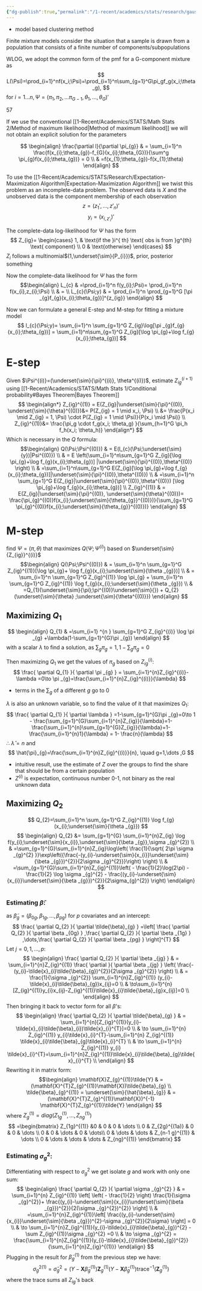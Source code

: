 ```yaml
---
{"dg-publish":true,"permalink":"/1-recent/academics/stats/research/gaussian-finite-mixture-model/","created":"2025-05-11T20:49:04.999-04:00","updated":"2025-07-07T17:32:53.473-04:00"}
---
```


- model based clustering method

Finite mixture models consider the situation that a sample is drawn from a population that consists of a finite number of components/subpopulations

WLOG, we adopt the common form of the pmf for a G-component mixture as
$$
L(\Psi)=\prod_{i=1}^nf(x_i;\Psi)=\prod_{i=1}^n\sum_{g=1}^G\pi_gf_g(x_i;\theta_g),
$$
for $i=1\dots n,\Psi=(\pi_{1},\pi_{2},\dots \pi_{G-1},\theta_{1},\dots ,\theta_{G})'$

57

If we use the conventional [[1-Recent/Academics/STATS/Math Stats 2/Method of maximum likelihood\|Method of maximum likelihood]] we will not obtain an explicit solution for the parameters



$$
\begin{align}
\frac{\partial l}{\partial \pi_{g}}  &  = \sum_{i=1}^n \frac{f(x_{i};\theta_{g})-f_{G}(x_{i};\theta_{G})}{\sum^g \pi_{g}f(x_{i};\theta_{g})} = 0 \\
  & =f(x_{1};\theta_{g})-f(x_{1};\theta)
\end{align}
$$

To use the [[1-Recent/Academics/STATS/Research/Expectation-Maximization Algorithm\|Expectation-Maximization Algorithm]] we twist this problem as an incomplete-data problem. The observed data is $X$ and the unobserved data is the component membership of each observation
$$
z=(z_{1}',\dots, z'_{n})'
$$
$$
y_{i}=(x_{i, z'_{i}})'
$$

The complete-data log-likelihood for $\Psi$ has the form
$$
Z_{ig}= \begin{cases}
1, & \text{if the }i^{ th} \text{ obs is from }g^{th} \text{ component} \\
0 &  \text{otherwise}
\end{cases}
$$
$Z_{i}$ follows a multinomial$(1,\underset{\sim}{P_{i}})$, prior, posterior something

Now the complete-data likelihood for $\Psi$ has the form
$$\begin{align}
L_{c}  & =\prod_{i=1}^n f(y_{i};\Psi)= \prod_{i=1}^n f(x_{i},z_{i};\Psi) \\
 & = \\
L_{c}(\Psi;y)  & = \prod_{i=1}^n \prod_{g=1}^G [\pi _{g}f_{g}(x_{i};\theta_{g})]^{z_{ig}}
\end{align}
$$

Now we can formulate a general E-step and M-step for fitting a mixture model
$$
l_{c}(\Psi;y)= \sum_{i=1}^n \sum_{g=1}^G Z_{ig}\log[\pi _{g}f_{g}(x_{i};\theta_{g})] = \sum_{i=1}^n\sum_{g=1}^G Z_{ig}[\log \pi_{g}+\log f_{g}(x_{i};\theta_{g})]
$$
# E-step
Given $\Psi^{(i)}=(\underset{\sim}{\pi}^{(i)}, \theta^{(i)})$, estimate $Z_{ig}^{(i+1)}$ using [[1-Recent/Academics/STATS/Math Stats 1/Conditional probability#Bayes Theorem\|Bayes Theorem]]
$$
\begin{align*}
Z_{ig}^{(1)}   = E(Z_{ig}|\underset{\sim}{\pi}^{(0)}, \underset{\sim}{\theta}^{(0)})&= P(Z_{ig} = 1 \mid x_i, \Psi) \\
&= \frac{P(x_i \mid Z_{ig} = 1, \Psi) \cdot P(Z_{ig} = 1 \mid \Psi)}{P(x_i \mid \Psi)} \\
Z_{ig}^{(1)}&= \frac{\pi_g \cdot f_g(x_i; \theta_g) }{\sum_{h=1}^G \pi_h f_h(x_i; \theta_h)}
\end{align*}
$$
Which is necessary in the $Q$ formula:
$$\begin{align}
Q(\Psi;\Psi^{(0)}) & = E(l_{c}(\Psi;\underset{\sim}{y})|Psi^{(0)}) \\
 & = E \left(\sum_{i=1}^n\sum_{g=1}^G Z_{ig}[\log \pi_{g}+\log f_{g}(x_{i};\theta_{g})] |\underset{\sim}{\pi}^{(0)},\theta^{(0)} \right) \\
 & =\sum_{i=1}^n\sum_{g=1}^G E(Z_{ig}[\log \pi_{g}+\log f_{g}(x_{i};\theta_{g})]|\underset{\sim}{\pi}^{(0)},\theta^{(0)}) \\
 & =\sum_{i=1}^n \sum_{g=1}^G E(Z_{ig}|\underset{\sim}{\pi}^{(0)},\theta^{(0)}) [\log \pi_{g}+\log f_{g}(x_{i};\theta_{g})] \\
Z_{ig}^{(1)}  & = E(Z_{ig}|\underset{\sim}{\pi}^{(0)}, \underset{\sim}{\theta}^{(0)})= \frac{\pi_{g}^{(0)}f(x_{i};\underset{\sim}{\theta_{g}}^{(0)})}{\sum_{g=1}^G \pi_{g}^{(0)}f(x_{i};\underset{\sim}{\theta_{g}}^{(0)})}
\end{align}
$$
# M-step
find $\Psi=(\pi,\theta)$ that maximizes $Q(\Psi;\Psi^{(i)})$ based on $\underset{\sim}{Z_{ig}}^{(i)}$
$$\begin{align}
Q(\Psi;\Psi^{(0)})  & = \sum_{i=1}^n \sum_{g=1}^G Z_{ig}^{(1)}[\log \pi_{g}+ \log f_{g}(x_{i};\underset{\sim}{\theta _{g}})] \\
	 & = \sum_{i=1}^n \sum_{g=1}^G Z_{ig}^{(1)} \log \pi_{g} +  \sum_{i=1}^n \sum_{g=1}^G Z_{ig}^{(1)} \log f_{g}(x_{i};\underset{\sim}{\theta _{g}}) \\
 & =Q_{1}(\underset{\sim}{\pi};\pi^{(0)}\underset{\sim}{}) + Q_{2}(\underset{\sim}{\theta} ;\underset{\sim}{\theta^{(0)}})
\end{align}
$$

## Maximizing $Q_{1}$
$$
\begin{align}
Q_{1} & =\sum_{i=1} ^{n } \sum_{g=1}^G Z_{ig}^{(i)} \log \pi _{g} +\lambda(1-\sum_{g=1}^{G}\pi _{g})
\end{align}
$$
with a scalar $\lambda$ to find a solution, as $\sum_{g}\pi _{g}=1, 1-\sum_{g}\pi _{g}=0$

Then maximizing $Q_{1}$ we get the values of $\pi _{g}$ based on $Z_{ig}^{(i)}:$
$$
\frac{ \partial Q_{1} }{ \partial \pi _{g} } = \sum_{i=1}^{n}Z_{ig}^{(i)}-\lambda =0\to \pi _{g}=\frac{\sum_{i=1}^{n}Z_{ig}^{(i)}}{\lambda}
$$
- terms in the $\sum_{g}$ of a different $g$ go to 0

$\lambda$ is also an unknown variable, so to find the value of it that maximizes $Q_{1}:$
$$
\frac{ \partial Q_{1} }{ \partial \lambda } =1-\sum_{g=1}^{G}\pi _{g}=0\to 1 - \frac{\sum_{g=1}^{G}\sum_{i=1}^{n}Z_{ig}}{\lambda}=1- \frac{\sum_{i=1}^{n}\sum_{g=1}^{G}Z_{ig}}{\lambda}=1- \frac{\sum_{i=1}^{n}1}{\lambda} = 1- \frac{n}{\lambda}
$$
$\therefore$  $\hat{\lambda}=n$ and 
$$
\hat{\pi}_{g}=\frac{\sum_{i=1}^{n}Z_{ig}^{(i)}}{n}, \quad g=1,\dots ,G
$$
- intuitive result, use the estimate of $Z$ over the groups to find the share that should be from a certain population
- $Z^{(i)}$ is expectation, continuous number 0-1, not binary as the real unknown data


## Maximizing $Q_{2}$

$$
Q_{2}=\sum_{i=1}^n \sum_{g=1}^G Z_{ig}^{(1)} \log f_{g}(x_{i};\underset{\sim}{\theta _{g}}) 
$$
$$
\begin{align}
Q_{2} &= \sum_{g=1}^{G} \sum_{i=1}^{n}Z_{ig} \log f(y_{i};\underset{\sim}{x_{i}},\underset{\sim}{\beta _{g}},\sigma _{g}^{2}) \\
 & =\sum_{g=1}^{G}\sum_{i=1}^{n}Z_{ig}\log\left( \frac{1}{\sqrt{ 2\pi \sigma _{g}^{2} }}\exp\left({\frac{-(y_{i}-\underset{\sim}{x_{i}}\underset{\sim}{\beta _{g}})^{2}}{2\sigma _{g}^{2}}}\right) \right)  \\
 & =\sum_{g=1}^{G}\sum_{i=1}^{n}Z_{ig}^{(1)}\left( - \frac{1}{2}\log(2\pi) - \frac{1}{2} \log \sigma _{g}^{2} - \frac{(y_{i}-\underset{\sim}{x_{i}}\underset{\sim}{\beta _{g}})^{2}}{2\sigma_{g}^{2}} \right)
\end{align}
$$
### Estimating $\tilde{\beta}:$

as $\tilde{\beta}_{g}=(\beta _{0g},\beta _{1g},\dots,\beta _{pg})$ for $p$ covariates and an intercept:
$$
\frac{ \partial Q_{2} }{ \partial \tilde{\beta}_{g} } =\left[ \frac{ \partial Q_{2} }{ \partial \beta _{0g} } ,\frac{ \partial Q_{2} }{ \partial \beta _{1g} } ,\dots,\frac{ \partial Q_{2} }{ \partial \beta _{pg} }  \right]^{T}
$$
Let $j=0,1,\dots,p:$
$$
\begin{align} 
\frac{ \partial Q_{2} }{ \partial \beta _{jg} }  & = \sum_{i=1}^{n}Z_{ig}^{(1)} \frac{ \partial  }{ \partial \beta _{jg} } \left( \frac{-(y_{i}-\tilde{x}_{i}\tilde{\beta}_{g})^{2}}{2\sigma _{g}^{2}} \right) \\
 & = \frac{1}{\sigma _{g}^{2}} \sum_{i=1}^{n}Z_{ig}^{(1)} (y_{i}-\tilde{x}_{i}\tilde{\beta}_{g})x_{ij}=0 \\
 & \to\sum_{i=1}^{n}[Z_{ig}^{(1)}y_{i}x_{ij}-Z_{ig}^{(1)}\tilde{x}_{i}\tilde{\beta}_{g}x_{ij}]=0 \\
\end{align}
$$
Then bringing it back to vector form for all $\beta$'s:
$$
\begin{align}
\frac{ \partial Q_{2} }{ \partial \tilde{\beta}_{g} } &  = \sum_{i=1}^{n}[Z_{ig}^{(1)}(y_{i}-\tilde{x}_{i}\tilde{\beta}_{i})\tilde{x}_{i}^{T}]=0 \\
 & \to \sum_{i=1}^{n} Z_{ig}^{(1)} y_{i}\tilde{x}_{i}^{T}-\sum_{i=1}^{n} Z_{ig}^{(1)} \tilde{x}_{i}\tilde{\beta}_{g}\tilde{x}_{i}^{T} \\
 & \to \sum_{i=1}^{n} Z_{ig}^{(1)} y_{i} \tilde{x}_{i}^{T}=\sum_{i=1}^{n}Z_{ig}^{(1)}\tilde{x}_{i}\tilde{\beta}_{g}\tilde{x}_{i}^{T} \\
\end{align}
$$
Rewriting it in matrix form:
$$\begin{align}
\mathbf{X}Z_{g}^{(1)}\tilde{Y} & =(\mathbf{X}^{T}Z_{g}^{(1)}\mathbf{X})\tilde{\beta}_{g} \\
\tilde{\beta}_{g}^{(1)} = \underset{\sim}{\hat{\beta}_{g}}  & = (\mathbf{X}^{T}Z_{g}^{(1)}\mathbf{X})^{-1} \mathbf{X}^{T}Z_{g}^{(1)}\tilde{Y}
\end{align}
$$
where $Z_{g}^{(1)}=diag(Z_{1g}^{(1)},\dots,Z_{ng}^{(1)})$
$$
=\begin{bmatrix}
Z_{1g}^{(1)}  &0 & 0 & 0 & \dots \\
0 & Z_{2g}^{(1a)} & 0 & 0 & \dots \\
0 & 0 & \dots & 0  & \dots\\
0 & \dots & \dots & Z_{n-1 g}^{(1)} & \dots \\
0 & \dots & \dots & \dots & Z_{ng}^{(1)}
\end{bmatrix}
$$
### Estimating $\sigma _{g}^{2}:$ 

Differentiating with respect to $\sigma _{g}^{2}$ we get isolate $g$ and work with only one sum:
$$
\begin{align}
\frac{ \partial Q_{2} }{ \partial \sigma _{g}^{2} }  & = \sum_{i=1}^{n} Z_{ig}^{(1)} \left[  \left( - \frac{1}{2} \right) \frac{1}{\sigma _{g}^{2}}+ \frac{(y_{i}-\underset{\sim}{x_{i}}\underset{\sim}{\beta _{g}})^{2}}{2(\sigma _{g}^{2})^{2}} \right] \\
 & =\sum_{i=1}^{n}Z_{ig}^{(1)}\left[ \frac{(y_{i}-\underset{\sim}{x_{i}}\underset{\sim}{\beta _{g}})^{2}-\sigma _{g}^{2}}{2\sigma} \right] = 0 \\
  & \to \sum_{i=1}^{n}Z_{ig}^{(1)}(y_{i}-\tilde{x}_{i}\tilde{\beta}_{g})^{2} - \sum Z_{ig}^{(1)}\sigma _{g}^{2} =0 \\
 & \to \sigma _{g}^{2} = \frac{\sum_{i=1}^{n}Z_{ig}^{(1)}(y_{i}-\tilde{x}_{i}\tilde{\beta}_{g})^{2}}{\sum_{i=1}^{n}Z_{ig}^{(1)}}
\end{align}
$$
Plugging in the result for $\tilde{\beta}_{g}^{(1)}$ from the previous step we have:
$$
{\sigma _{g}^{2}}^{(1)}=\hat{\sigma}_{g}^{2}=(Y-\mathbf{X}\tilde{\beta}_{g}^{(1)})\mathbf{Z}_{g}^{(1)}(Y-\mathbf{X}\tilde{\beta}_{g}^{(1)})\text{trace}^{-1}(\mathbf{Z}_{g}^{(1)})
$$
where the trace sums all $Z_{ig}$'s back